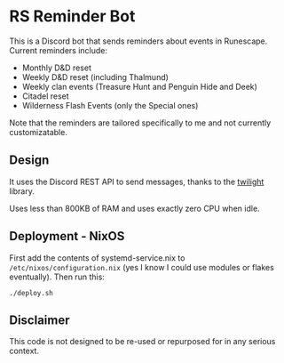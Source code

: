 # RS Reminder Bot

This is a Discord bot that sends reminders about events in Runescape. Current reminders include:

* Monthly D&D reset
* Weekly D&D reset (including Thalmund)
* Weekly clan events (Treasure Hunt and Penguin Hide and Deek)
* Citadel reset
* Wilderness Flash Events (only the Special ones)

Note that the reminders are tailored specifically to me and not currently customizatable.

## Design

It uses the Discord REST API to send messages, thanks to the [twilight](https://github.com/twilight-rs/twilight) library.

Uses less than 800KB of RAM and uses exactly zero CPU when idle.

## Deployment - NixOS

First add the contents of systemd-service.nix to `/etc/nixos/configuration.nix`
(yes I know I could use modules or flakes eventually). Then run this:

```
./deploy.sh
```

## Disclaimer

This code is not designed to be re-used or repurposed for in any serious context.
